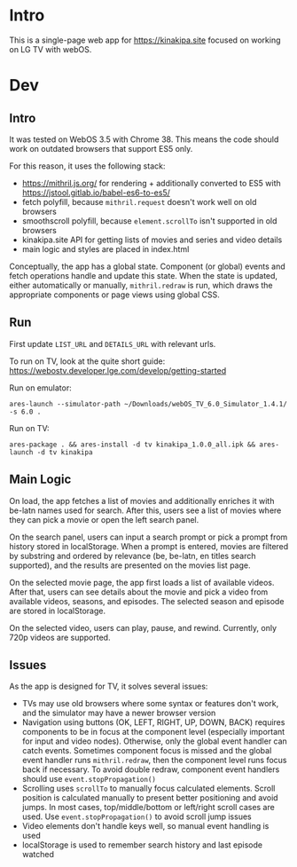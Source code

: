 # Intro

This is a single-page web app for https://kinakipa.site focused on working on LG TV with webOS.

# Dev

## Intro

It was tested on WebOS 3.5 with Chrome 38. This means the code should work on outdated browsers that support ES5 only.

For this reason, it uses the following stack:

- https://mithril.js.org/ for rendering + additionally converted to ES5 with https://jstool.gitlab.io/babel-es6-to-es5/
- fetch polyfill, because `mithril.request` doesn't work well on old browsers
- smoothscroll polyfill, because `element.scrollTo` isn't supported in old browsers
- kinakipa.site API for getting lists of movies and series and video details
- main logic and styles are placed in index.html

Conceptually, the app has a global state. Component (or global) events and fetch operations handle and update this state. When the state is updated, either automatically or manually, `mithril.redraw` is run, which draws the appropriate components or page views using global CSS.

## Run

First update `LIST_URL` and `DETAILS_URL` with relevant urls.

To run on TV, look at the quite short guide: https://webostv.developer.lge.com/develop/getting-started

Run on emulator:

    ares-launch --simulator-path ~/Downloads/webOS_TV_6.0_Simulator_1.4.1/ -s 6.0 .

Run on TV:

    ares-package . && ares-install -d tv kinakipa_1.0.0_all.ipk && ares-launch -d tv kinakipa

## Main Logic

On load, the app fetches a list of movies and additionally enriches it with be-latn names used for search. After this, users see a list of movies where they can pick a movie or open the left search panel.

On the search panel, users can input a search prompt or pick a prompt from history stored in localStorage. When a prompt is entered, movies are filtered by substring and ordered by relevance (be, be-latn, en titles search supported), and the results are presented on the movies list page.

On the selected movie page, the app first loads a list of available videos. After that, users can see details about the movie and pick a video from available videos, seasons, and episodes. The selected season and episode are stored in localStorage.

On the selected video, users can play, pause, and rewind. Currently, only 720p videos are supported.

## Issues

As the app is designed for TV, it solves several issues:

- TVs may use old browsers where some syntax or features don't work, and the simulator may have a newer browser version
- Navigation using buttons (OK, LEFT, RIGHT, UP, DOWN, BACK) requires components to be in focus at the component level (especially important for input and video nodes). Otherwise, only the global event handler can catch events. Sometimes component focus is missed and the global event handler runs `mithril.redraw`, then the component level runs focus back if necessary. To avoid double redraw, component event handlers should use `event.stopPropagation()`
- Scrolling uses `scrollTo` to manually focus calculated elements. Scroll position is calculated manually to present better positioning and avoid jumps. In most cases, top/middle/bottom or left/right scroll cases are used. Use `event.stopPropagation()` to avoid scroll jump issues
- Video elements don't handle keys well, so manual event handling is used
- localStorage is used to remember search history and last episode watched
